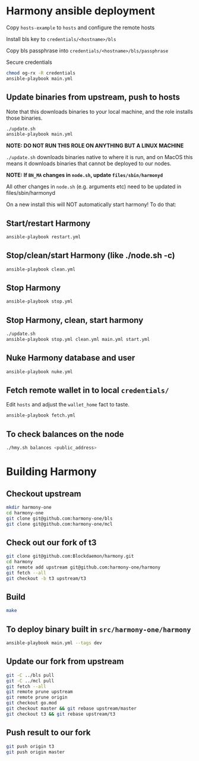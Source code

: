 # Harmony ansible deployment

Copy `hosts-example` to `hosts` and configure the remote hosts

Install bls key to `credentials/<hostname>/bls`

Copy bls passphrase into `credentials/<hostname>/bls/passphrase`

Secure credentials

```bash
chmod og-rx -R credentials
ansible-playbook main.yml
```

## Update binaries from upstream, push to hosts

Note that this downloads binaries to your local machine, and the role installs
those binaries.

```bash
./update.sh
ansible-playbook main.yml
```

**NOTE: DO NOT RUN THIS ROLE ON ANYTHING BUT A LINUX MACHINE**

`./update.sh` downloads binaries native to where it is run, and on MacOS this
means it downloads binaries that cannot be deployed to our nodes.

**NOTE: If `BN_MA` changes in `node.sh`, update `files/sbin/harmonyd`**

All other changes in `node.sh` (e.g. arguments etc) need to be updated in files/sbin/harmonyd

On a new install this will NOT automatically start harmony! To do that:

## Start/restart Harmony

```bash
ansible-playbook restart.yml
```

## Stop/clean/start Harmony (like ./node.sh -c)

```bash
ansible-playbook clean.yml
```

## Stop Harmony

```bash
ansible-playbook stop.yml
```

## Stop Harmony, clean, start harmony

```bash
./update.sh
ansible-playbook stop.yml clean.yml main.yml start.yml
```

## Nuke Harmony database and user

```bash
ansible-playbook nuke.yml
```

## Fetch remote wallet in to local `credentials/`

Edit `hosts` and adjust the `wallet_home` fact to taste.

```bash
ansible-playbook fetch.yml
```

## To check balances on the node

```bash
./hmy.sh balances <public_address>
```

# Building Harmony

## Checkout upstream

```bash
mkdir harmony-one
cd harmony-one
git clone git@github.com:harmony-one/bls
git clone git@github.com:harmony-one/mcl
```

## Check out our fork of t3

```bash
git clone git@github.com:Blockdaemon/harmony.git
cd harmony
git remote add upstream git@github.com:harmony-one/harmony
git fetch --all
git checkout -b t3 upstream/t3
```

## Build

```bash
make
```

## To deploy binary built in `src/harmony-one/harmony`

```bash
ansible-playbook main.yml --tags dev
```

## Update our fork from upstream

``` bash
git -C ../bls pull
git -C ../mcl pull
git fetch --all
git remote prune upstream
git remote prune origin
git checkout go.mod
git checkout master && git rebase upstream/master
git checkout t3 && git rebase upstream/t3
```

## Push result to our fork

```bash
git push origin t3
git push origin master
```
